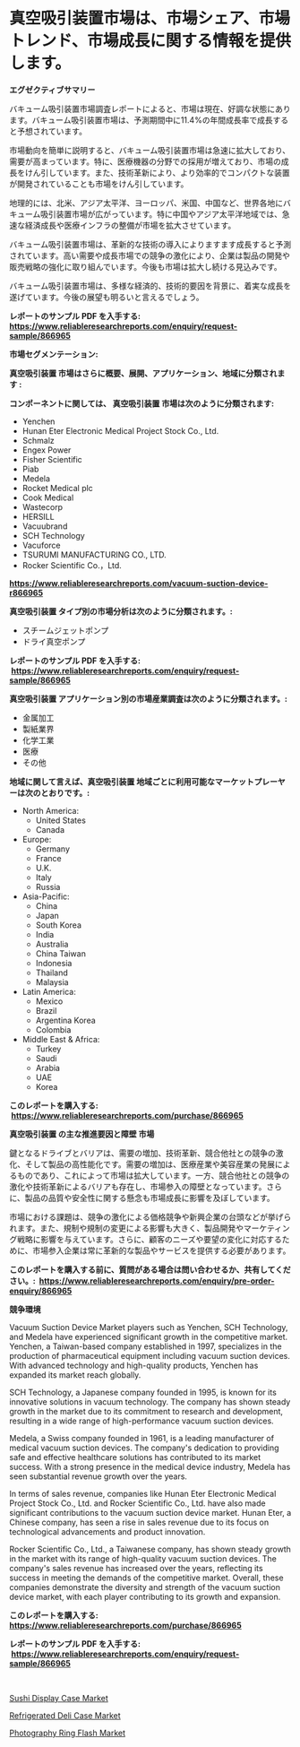 <p><h1>真空吸引装置市場は、市場シェア、市場トレンド、市場成長に関する情報を提供します。</h1></p><p><strong>エグゼクティブサマリー</strong></p>
<p><p>バキューム吸引装置市場調査レポートによると、市場は現在、好調な状態にあります。バキューム吸引装置市場は、予測期間中に11.4%の年間成長率で成長すると予想されています。</p><p>市場動向を簡単に説明すると、バキューム吸引装置市場は急速に拡大しており、需要が高まっています。特に、医療機器の分野での採用が増えており、市場の成長をけん引しています。また、技術革新により、より効率的でコンパクトな装置が開発されていることも市場をけん引しています。</p><p>地理的には、北米、アジア太平洋、ヨーロッパ、米国、中国など、世界各地にバキューム吸引装置市場が広がっています。特に中国やアジア太平洋地域では、急速な経済成長や医療インフラの整備が市場を拡大させています。</p><p>バキューム吸引装置市場は、革新的な技術の導入によりますます成長すると予測されています。高い需要や成長市場での競争の激化により、企業は製品の開発や販売戦略の強化に取り組んでいます。今後も市場は拡大し続ける見込みです。</p><p>バキューム吸引装置市場は、多様な経済的、技術的要因を背景に、着実な成長を遂げています。今後の展望も明るいと言えるでしょう。</p></p>
<p><strong>レポートのサンプル PDF を入手する: <a href="https://www.reliableresearchreports.com/enquiry/request-sample/866965">https://www.reliableresearchreports.com/enquiry/request-sample/866965</a></strong></p>
<p><strong>市場セグメンテーション:</strong></p>
<p><strong> 真空吸引装置 市場はさらに概要、展開、アプリケーション、地域に分類されます :</strong></p>
<p><strong>コンポーネントに関しては、 真空吸引装置 市場は次のように分類されます: &nbsp;</strong></p>
<p><ul><li>Yenchen</li><li>Hunan Eter Electronic Medical Project Stock Co., Ltd.</li><li>Schmalz</li><li>Engex Power</li><li>Fisher Scientific</li><li>Piab</li><li>Medela</li><li>Rocket Medical plc</li><li>Cook Medical</li><li>Wastecorp</li><li>HERSILL</li><li>Vacuubrand</li><li>SCH Technology</li><li>Vacuforce</li><li>TSURUMI MANUFACTURING CO., LTD.</li><li>Rocker Scientific Co.，Ltd.</li></ul></p>
<p><strong><a href="https://www.reliableresearchreports.com/vacuum-suction-device-r866965">https://www.reliableresearchreports.com/vacuum-suction-device-r866965</a></strong></p>
<p><strong> 真空吸引装置 タイプ別の市場分析は次のように分類されます。:</strong></p>
<p><ul><li>スチームジェットポンプ</li><li>ドライ真空ポンプ</li></ul></p>
<p><strong>レポートのサンプル PDF を入手する: &nbsp;<a href="https://www.reliableresearchreports.com/enquiry/request-sample/866965">https://www.reliableresearchreports.com/enquiry/request-sample/866965</a></strong></p>
<p><strong> 真空吸引装置 アプリケーション別の市場産業調査は次のように分類されます。:</strong></p>
<p><ul><li>金属加工</li><li>製紙業界</li><li>化学工業</li><li>医療</li><li>その他</li></ul></p>
<p><strong>地域に関して言えば、真空吸引装置 地域ごとに利用可能なマーケットプレーヤーは次のとおりです。:</strong></p>
<p><ul>
    <li>
        North America:
        <ul>
            <li>United States</li>
            <li>Canada</li>
        </ul>
    </li>
    <li>
        Europe:
        <ul>
            <li>Germany</li>
            <li>France</li>
            <li>U.K.</li>
            <li>Italy</li>
            <li>Russia</li>
        </ul>
    </li>
    <li>
        Asia-Pacific:
        <ul>
            <li>China</li>
            <li>Japan</li>
            <li>South Korea</li>
            <li>India</li>
            <li>Australia</li>
            <li>China Taiwan</li>
            <li>Indonesia</li>
            <li>Thailand</li>
            <li>Malaysia</li>
        </ul>
    </li>
    <li>
        Latin America:
        <ul>
            <li>Mexico</li>
            <li>Brazil</li>
            <li>Argentina Korea</li>
            <li>Colombia</li>
        </ul>
    </li>
    <li>
        Middle East & Africa:
        <ul>
            <li>Turkey</li>
            <li>Saudi</li>
            <li>Arabia</li>
            <li>UAE</li>
            <li>Korea</li>
        </ul>
    </li>
    </ul></p>
<p><strong>このレポートを購入する: &nbsp;<a href="https://www.reliableresearchreports.com/purchase/866965">https://www.reliableresearchreports.com/purchase/866965</a></strong></p>
<p><strong>真空吸引装置 の主な推進要因と障壁 市場</strong></p>
<p><p>鍵となるドライブとバリアは、需要の増加、技術革新、競合他社との競争の激化、そして製品の高性能化です。需要の増加は、医療産業や美容産業の発展によるものであり、これによって市場は拡大しています。一方、競合他社との競争の激化や技術革新によるバリアも存在し、市場参入の障壁となっています。さらに、製品の品質や安全性に関する懸念も市場成長に影響を及ぼしています。</p><p>市場における課題は、競争の激化による価格競争や新興企業の台頭などが挙げられます。また、規制や規制の変更による影響も大きく、製品開発やマーケティング戦略に影響を与えています。さらに、顧客のニーズや要望の変化に対応するために、市場参入企業は常に革新的な製品やサービスを提供する必要があります。</p></p>
<p><strong>このレポートを購入する前に、質問がある場合は問い合わせるか、共有してください。:&nbsp; <a href="https://www.reliableresearchreports.com/enquiry/pre-order-enquiry/866965">https://www.reliableresearchreports.com/enquiry/pre-order-enquiry/866965</a></strong></p>
<p><strong>競争環境</strong></p>
<p><p>Vacuum Suction Device Market players such as Yenchen, SCH Technology, and Medela have experienced significant growth in the competitive market. Yenchen, a Taiwan-based company established in 1997, specializes in the production of pharmaceutical equipment including vacuum suction devices. With advanced technology and high-quality products, Yenchen has expanded its market reach globally.</p><p>SCH Technology, a Japanese company founded in 1995, is known for its innovative solutions in vacuum technology. The company has shown steady growth in the market due to its commitment to research and development, resulting in a wide range of high-performance vacuum suction devices.</p><p>Medela, a Swiss company founded in 1961, is a leading manufacturer of medical vacuum suction devices. The company's dedication to providing safe and effective healthcare solutions has contributed to its market success. With a strong presence in the medical device industry, Medela has seen substantial revenue growth over the years.</p><p>In terms of sales revenue, companies like Hunan Eter Electronic Medical Project Stock Co., Ltd. and Rocker Scientific Co., Ltd. have also made significant contributions to the vacuum suction device market. Hunan Eter, a Chinese company, has seen a rise in sales revenue due to its focus on technological advancements and product innovation.</p><p>Rocker Scientific Co., Ltd., a Taiwanese company, has shown steady growth in the market with its range of high-quality vacuum suction devices. The company's sales revenue has increased over the years, reflecting its success in meeting the demands of the competitive market. Overall, these companies demonstrate the diversity and strength of the vacuum suction device market, with each player contributing to its growth and expansion.</p></p>
<p><strong>このレポートを購入する: &nbsp; <a href="https://www.reliableresearchreports.com/purchase/866965">https://www.reliableresearchreports.com/purchase/866965</a></strong></p>
<p><strong>レポートのサンプル PDF を入手する: &nbsp;<a href="https://www.reliableresearchreports.com/enquiry/request-sample/866965">https://www.reliableresearchreports.com/enquiry/request-sample/866965</a></strong><strong></strong></p>
<p>&nbsp;</p>
<p><p><a href="https://github.com/jhcraigie/Market-Research-Report-List-3/blob/main/sushi-display-case-market.md">Sushi Display Case Market</a></p><p><a href="https://github.com/PeterParrish5/Market-Research-Report-List-4/blob/main/refrigerated-deli-case-market.md">Refrigerated Deli Case Market</a></p><p><a href="https://github.com/Whitneyboyettebo9kiw7yr13/Market-Research-Report-List-2/blob/main/photography-ring-flash-market.md">Photography Ring Flash Market</a></p></p>